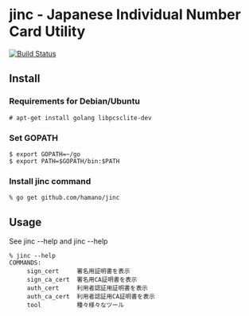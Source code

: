 jinc - Japanese Individual Number Card Utility
==============================================

[![Build Status](https://travis-ci.org/hamano/jinc.svg?branch=master)](https://travis-ci.org/hamano/jinc)

## Install

### Requirements for Debian/Ubuntu

~~~
# apt-get install golang libpcsclite-dev
~~~

### Set GOPATH
~~~
$ export GOPATH=~/go
$ export PATH=$GOPATH/bin:$PATH
~~~

### Install jinc command
~~~
% go get github.com/hamano/jinc
~~~

## Usage

See jinc --help and jinc <subcommand> --help

~~~
% jinc --help
COMMANDS:
     sign_cert     署名用証明書を表示
     sign_ca_cert  署名用CA証明書を表示
     auth_cert     利用者認証用証明書を表示
     auth_ca_cert  利用者認証用CA証明書を表示
     tool          種々様々なツール
~~~

